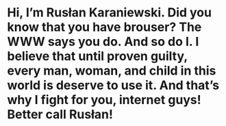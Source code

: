 # Hi, I’m Rusłan Karaniewski. Did you know that you have brouser? The WWW says you do. And so do I. I believe that until proven guilty, every man, woman, and child in this world is deserve to use it. And that’s why I fight for you, internet guys! Better call Rusłan! 

<!--
**Karanelus/karanelus** is a ✨ _special_ ✨ repository because its `README.md` (this file) appears on your GitHub profile.

Here are some ideas to get you started:

- 🔭 I’m currently working on ...
- 🌱 I’m currently learning ...
- 👯 I’m looking to collaborate on ...
- 🤔 I’m looking for help with ...
- 💬 Ask me about ...
- 📫 How to reach me: ...
- 😄 Pronouns: ...
- ⚡ Fun fact: ...
-->
